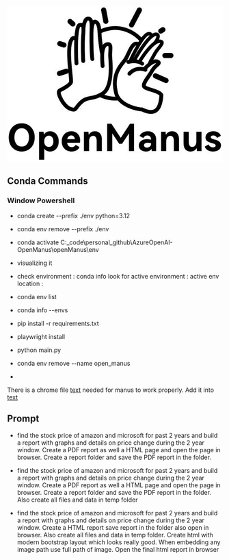 <p align="center">
  <img  src="https://github.com/khanasif1/AzureOpenAI-OpenManus/blob/main/openManus/logo.png">
</p>

## Conda Commands


### Window Powershell
- conda create --prefix ./env python=3.12

- conda env remove --prefix ./env

- conda activate C:\_code\personal_github\AzureOpenAI-OpenManus\openManus\env

- visualizing it

- check environment : conda info
    look for active environment :
             active env location :

- conda env list
- conda info --envs

- pip install -r requirements.txt
- playwright install 
- python main.py

- conda env remove --name open_manus

-
There is a chrome file [text](<../../../../Program Files/Google/Chrome/Application/chrome_elf.dll>) needed for manus to work properly. Add it into 
[text](../../../../Users/{user}/AppData/Local/ms-playwright/chromium-1148/chrome-win/133.0.6943.142)


## Prompt

- find the stock price of amazon and microsoft for past 2 years and build a report with graphs and details on price change during the 2 year window. Create a PDF report as well a HTML page and open the page in browser. Create a report folder and save the PDF report in the folder.

- find the stock price of amazon and microsoft for past 2 years and build a report with graphs and details on price change during the 2 year window. Create a PDF report as well a HTML page and open the page in browser. Create a report folder and save the PDF report in the folder. Also create all files and data in temp folder


 - find the stock price of amazon and microsoft for past 2 years and build a report with graphs and details on price change during the 2 year window. Create a HTML report save report in the folder also open in browser. Also create all files and data in temp folder. Create html with modern bootstrap layout which looks really good. When embedding any image path use full path of image. Open the final html report in browser